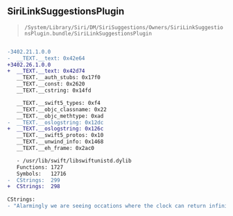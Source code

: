 ## SiriLinkSuggestionsPlugin

> `/System/Library/Siri/DM/SiriSuggestions/Owners/SiriLinkSuggestionsPlugin.bundle/SiriLinkSuggestionsPlugin`

```diff

-3402.21.1.0.0
-  __TEXT.__text: 0x42e64
+3402.26.1.0.0
+  __TEXT.__text: 0x42d74
   __TEXT.__auth_stubs: 0x17f0
   __TEXT.__const: 0x2620
   __TEXT.__cstring: 0x14fd

   __TEXT.__swift5_types: 0xf4
   __TEXT.__objc_classname: 0x22
   __TEXT.__objc_methtype: 0xad
-  __TEXT.__oslogstring: 0x12dc
+  __TEXT.__oslogstring: 0x126c
   __TEXT.__swift5_protos: 0x10
   __TEXT.__unwind_info: 0x1468
   __TEXT.__eh_frame: 0x2ac0

   - /usr/lib/swift/libswiftunistd.dylib
   Functions: 1727
   Symbols:   12716
-  CStrings:  299
+  CStrings:  298
 
CStrings:
- "Alarmingly we are seeing occations where the clock can return infinite or nan values. assuming no seed"

```

